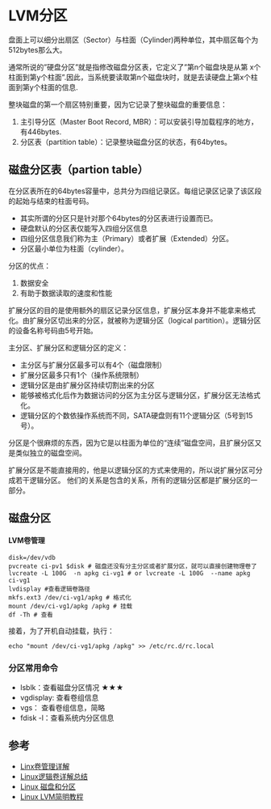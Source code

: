 # LVM分区

盘面上可以细分出扇区（Sector）与柱面（Cylinder)两种单位，其中扇区每个为512bytes那么大。

通常所说的”硬盘分区”就是指修改磁盘分区表，它定义了”第n个磁盘块是从第 x个柱面到第y个柱面”.因此，当系统要读取第n个磁盘块时，就是去读硬盘上第x个柱面到第y个柱面的信息.

整块磁盘的第一个扇区特别重要，因为它记录了整块磁盘的重要信息：
1. 主引导分区（Master Boot Record, MBR）：可以安装引导加载程序的地方，有446bytes.
2. 分区表（partition table）：记录整块磁盘分区的状态，有64bytes。

## 磁盘分区表（partion table）
在分区表所在的64bytes容量中，总共分为四组记录区。每组记录区记录了该区段的起始与结束的柱面号码。

- 其实所谓的分区只是针对那个64bytes的分区表进行设置而已。
- 硬盘默认的分区表仅能写入四组分区信息
- 四组分区信息我们称为主（Primary）或者扩展（Extended）分区。
- 分区最小单位为柱面（cylinder）。

分区的优点：
1. 数据安全
2. 有助于数据读取的速度和性能

扩展分区的目的是使用额外的扇区记录分区信息，扩展分区本身并不能拿来格式化。由扩展分区切出来的分区，就被称为逻辑分区（logical partition）。逻辑分区的设备名称号码由5号开始。

主分区、扩展分区和逻辑分区的定义：
- 主分区与扩展分区最多可以有4个（磁盘限制）
- 扩展分区最多只有1个（操作系统限制）
- 逻辑分区是由扩展分区持续切割出来的分区
- 能够被格式化后作为数据访问的分区为主分区与逻辑分区，扩展分区无法格式化。
- 逻辑分区的个数依操作系统而不同，SATA硬盘则有11个逻辑分区（5号到15号）。

分区是个很麻烦的东西，因为它是以柱面为单位的“连续”磁盘空间，且扩展分区又是类似独立的磁盘空间。

扩展分区是不能直接用的，他是以逻辑分区的方式来使用的，所以说扩展分区可分成若干逻辑分区。 他们的关系是包含的关系，所有的逻辑分区都是扩展分区的一部分。


## 磁盘分区

#### LVM卷管理

```shell
disk=/dev/vdb
pvcreate ci-pv1 $disk # 磁盘还没有分主分区或者扩展分区，就可以直接创建物理卷了
lvcreate -L 100G  -n apkg ci-vg1 # or lvcreate -L 100G  --name apkg ci-vg1
lvdisplay #查看逻辑卷路径
mkfs.ext3 /dev/ci-vg1/apkg # 格式化
mount /dev/ci-vg1/apkg /apkg # 挂载
df -Th # 查看
```

接着，为了开机自动挂载，执行：

```shell
echo "mount /dev/ci-vg1/apkg /apkg" >> /etc/rc.d/rc.local
```

### 分区常用命令

- lsblk：查看磁盘分区情况 ★★★
- vgdisplay: 查看卷组信息
- vgs： 查看卷组信息，简略
- fdisk -l：查看系统内分区信息

## 参考

- [Linx卷管理详解](https://blog.csdn.net/wuweilong/article/details/7565530)
- [Linux逻辑卷详解总结](http://blog.chinaunix.net/uid-20696246-id-1892246.html)
- [Linux 磁盘和分区](https://gtcsq.readthedocs.io/en/latest/linux_tools/disk_note.html)
- [Linux LVM简明教程](https://linux.cn/article-3218-2.html)